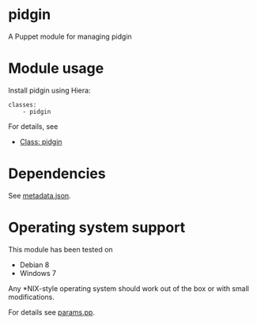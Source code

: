 # pidgin

A Puppet module for managing pidgin

# Module usage

Install pidgin using Hiera:

    classes:
        - pidgin

For details, see

* [Class: pidgin](manifests/init.pp)

# Dependencies

See [metadata.json](metadata.json).

# Operating system support

This module has been tested on

* Debian 8
* Windows 7

Any *NIX-style operating system should work out of the box or with small
modifications.

For details see [params.pp](manifests/params.pp).
